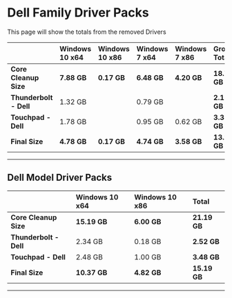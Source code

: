# Dell Family Driver Packs

This page will show the totals from the removed Drivers

|  | **Windows 10 x64** | **Windows 10 x86** | **Windows 7 x64** | **Windows 7 x86** | **Group Totals** |
| :--- | :--- | :--- | :--- | :--- | :--- |
| **Core Cleanup Size** | **7.88 GB** | **0.17 GB** | **6.48 GB** | **4.20 GB** | **18.73 GB** |
| **Thunderbolt - Dell** | 1.32 GB |  | 0.79 GB |  | **2.11 GB** |
| **Touchpad - Dell** | 1.78 GB |  | 0.95 GB | 0.62 GB | **3.35 GB** |
| **Final  Size** | **4.78 GB** | **0.17 GB** | **4.74 GB** | **3.58 GB** | **13.27 GB** |

---

## Dell Model Driver Packs

|  | **Windows 10 x64** | **Windows 10 x86** | **Total** |
| :--- | :--- | :--- | :--- |
| **Core Cleanup Size** | **15.19 GB** | **6.00 GB** | **21.19 GB** |
| **Thunderbolt - Dell** | 2.34 GB | 0.18 GB | **2.52 GB** |
| **Touchpad - Dell** | 2.48 GB | 1.00 GB | **3.48 GB** |
| **Final Size** | **10.37 GB** | **4.82 GB** | **15.19 GB** |

---

## 



